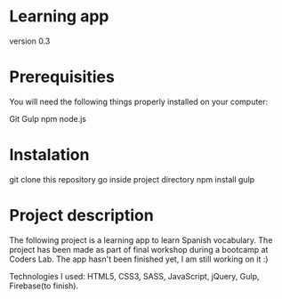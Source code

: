 # Learning app

version 0.3

# Prerequisities

You will need the following things properly installed on your computer:

Git
Gulp
npm
node.js

# Instalation

git clone this repository
go inside project directory
npm install
gulp

# Project description

The following project is a learning app to learn Spanish vocabulary.
The project has been made as part of final workshop during a bootcamp at Coders Lab.
The app hasn't been finished yet, I am still working on it :)

Technologies I used:
HTML5, CSS3, SASS, JavaScript, jQuery, Gulp, Firebase(to finish).

